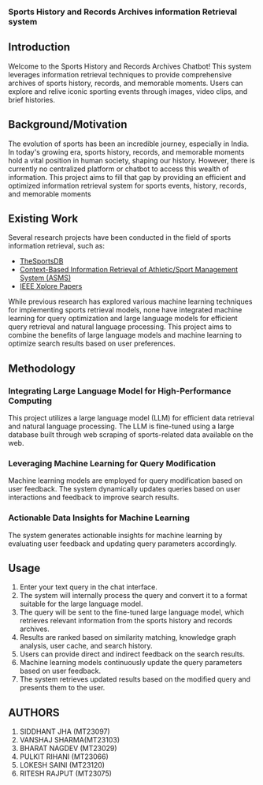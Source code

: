 ### Sports History and Records Archives information Retrieval system

## Introduction

Welcome to the Sports History and Records Archives Chatbot! This system leverages information retrieval techniques to provide comprehensive archives of sports history, records, and memorable moments. Users can explore and relive iconic sporting events through images, video clips, and brief histories.

## Background/Motivation

The evolution of sports has been an incredible journey, especially in India. In today's growing era, sports history, records, and memorable moments hold a vital position in human society, shaping our history. However, there is currently no centralized platform or chatbot to access this wealth of information. This project aims to fill that gap by providing an efficient and optimized information retrieval system for sports events, history, records, and memorable moments

## Existing Work

Several research projects have been conducted in the field of sports information retrieval, such as:

- [TheSportsDB](https://www.thesportsdb.com/)
- [Context-Based Information Retrieval of Athletic/Sport Management System (ASMS)](https://www.academia.edu/77319254/Context_Based_Information_Retrieval_of_AthleticSport_Management_System_ASMS_)
- [IEEE Xplore Papers](https://ieeexplore.ieee.org)

While previous research has explored various machine learning techniques for implementing sports retrieval models, none have integrated machine learning for query optimization and large language models for efficient query retrieval and natural language processing. This project aims to combine the benefits of large language models and machine learning to optimize search results based on user preferences.

## Methodology

### Integrating Large Language Model for High-Performance Computing

This project utilizes a large language model (LLM) for efficient data retrieval and natural language processing. The LLM is fine-tuned using a large database built through web scraping of sports-related data available on the web.

### Leveraging Machine Learning for Query Modification

Machine learning models are employed for query modification based on user feedback. The system dynamically updates queries based on user interactions and feedback to improve search results.

### Actionable Data Insights for Machine Learning

The system generates actionable insights for machine learning by evaluating user feedback and updating query parameters accordingly.

## Usage

1. Enter your text query in the chat interface.
2. The system will internally process the query and convert it to a format suitable for the large language model.
3. The query will be sent to the fine-tuned large language model, which retrieves relevant information from the sports history and records archives.
4. Results are ranked based on similarity matching, knowledge graph analysis, user cache, and search history.
5. Users can provide direct and indirect feedback on the search results.
6. Machine learning models continuously update the query parameters based on user feedback.
7. The system retrieves updated results based on the modified query and presents them to the user.

## AUTHORS

1. SIDDHANT JHA (MT23097)
2. VANSHAJ SHARMA(MT23103)
3. BHARAT NAGDEV (MT23029)	
5. PULKIT RIHANI (MT23066)				
6. LOKESH SAINI (MT23120)
7. RITESH RAJPUT (MT23075)
